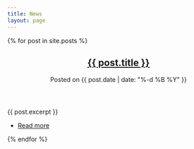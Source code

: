 ```yaml
---
title: News
layout: page
---
```


{% for post in site.posts %}
<article>
    <header>
        <h2><a href="{{ post.url }}">{{ post.title }}</a></h2>
        <span class="submitted">
            <span>Posted on {{ post.date | date: "%-d %B %Y" }}</span>
        </span>
    </header>
    <div class="content node-blog">{{ post.excerpt }}</div>
    <footer>
        <ul class="links inline">
            <li class="node-readmore first">
                <a href="{{ post.url }}" >Read more</a>
            </li>
        </ul>
    </footer>
</article>
{% endfor %}
